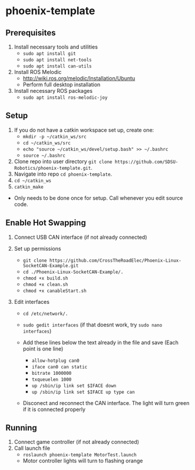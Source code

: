 # phoenix-template

## Prerequisites

 1. Install necessary tools and utilities
     - `sudo apt install git`
	 - `sudo apt install net-tools`
	 - `sudo apt install can-utils`
 2. Install ROS Melodic
     - http://wiki.ros.org/melodic/Installation/Ubuntu
     - Perform full desktop installation
 3. Install necessary ROS packages
     - `sudo apt install ros-melodic-joy`
 
## Setup
 1. If you do not have a catkin workspace set up, create one:
     - `mkdir -p ~/catkin_ws/src`
     - `cd ~/catkin_ws/src`
     - `echo "source ~/catkin_ws/devel/setup.bash" >> ~/.bashrc`
     - `source ~/.bashrc`
 2. Clone repo into user directory `git clone https://github.com/SDSU-Robotics/phoenix-template.git`.
 3. Navigate into repo `cd phoenix-template`.
 4. `cd ~/catkin_ws`
 5. `catkin_make`
  - Only needs to be done once for setup.  Call whenever you edit source code.

 ## Enable Hot Swapping
 1. Connect USB CAN interface (if not already connected)
 2. Set up permissions
     - `git clone https://github.com/CrossTheRoadElec/Phoenix-Linux-SocketCAN-Example.git`
     - `cd ./Phoenix-Linux-SocketCAN-Example/.`
     - `chmod +x build.sh`
     - `chmod +x clean.sh`
     - `chmod +x canableStart.sh`

 3. Edit interfaces
     - `cd /etc/network/.`
     - `sudo gedit interfaces` (if that doesnt work, try `sudo nano interfaces`)
     - Add these lines below the text already in the file and save (Each point is one line)

       - `allow-hotplug can0`
       - `iface can0 can static`
       - `bitrate 1000000`
       - `txqueuelen 1000`
       - `up /sbin/ip link set $IFACE down`
       - `up /sbin/ip link set $IFACE up type can`
     - Disconect and reconnect the CAN interface.  The light will turn green if it is connected properly

## Running
 1. Connect game controller (if not already connected)
 2. Call launch file
	- `roslaunch phoenix-template MotorTest.launch`
    - Motor controller lights will turn to flashing orange
